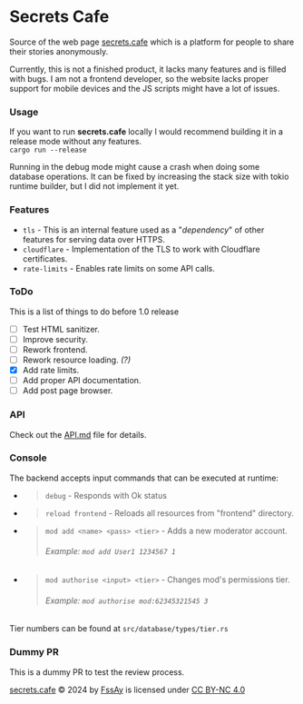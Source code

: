 # Secrets Cafe

Source of the web page [secrets.cafe](https://secrets.cafe/) which is a platform for people to share their stories anonymously.

Currently, this is not a finished product, it lacks many features and is filled with bugs.
I am not a frontend developer, so the website lacks proper support for mobile devices and the JS scripts might have a lot of issues.

### Usage

If you want to run **secrets.cafe** locally I would recommend building it in a release mode without any features. <br>
`cargo run --release`

Running in the debug mode might cause a crash when doing some database operations.
It can be fixed by increasing the stack size with tokio runtime builder, but I did not implement it yet.

### Features

- `tls` - This is an internal feature used as a "_dependency_" of other features for serving data over HTTPS.
- `cloudflare` - Implementation of the TLS to work with Cloudflare certificates.
- `rate-limits` - Enables rate limits on some API calls.

### ToDo

This is a list of things to do before 1.0 release

- [ ] Test HTML sanitizer.
- [ ] Improve security.
- [ ] Rework frontend.
- [ ] Rework resource loading. _(?)_
- [x] Add rate limits.
- [ ] Add proper API documentation.
- [ ] Add post page browser.

### API

Check out the [API.md](API.md) file for details.

### Console

The backend accepts input commands that can be executed at runtime:

- > `debug` - Responds with Ok status
- > `reload frontend` - Reloads all resources from "frontend" directory.
- > `mod add <name> <pass> <tier>` - Adds a new moderator account.
  >
  > ###### Example: `mod add User1 1234567 1`
- > `mod authorise <input> <tier>` - Changes mod's permissions tier.
  >
  > ###### Example: `mod authorise mod:62345321545 3`

Tier numbers can be found at `src/database/types/tier.rs`

### Dummy PR

This is a dummy PR to test the review process.

[secrets.cafe](https://secrets.cafe) © 2024 by [FssAy](https://github.com/FssAy) is licensed under [CC BY-NC 4.0](https://creativecommons.org/licenses/by-nc/4.0/?ref=chooser-v1)

